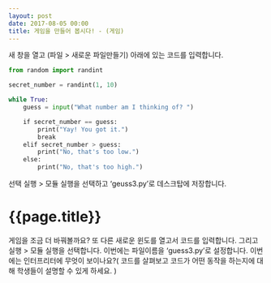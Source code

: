 ```yaml
---
layout: post
date: 2017-08-05 00:00
title: 게임을 만들어 봅시다! - (게임) 
---
```


<div id="ppt" markdown="1">
새 창을 열고 (파일 > 새로운 파일만들기) 아래에 있는 코드를 입력합니다.

```python
from random import randint

secret_number = randint(1, 10)

while True:
    guess = input("What number am I thinking of? ")

    if secret_number == guess:
        print("Yay! You got it.")
        break
    elif secret_number > guess:
        print("No, that's too low.")
    else:
        print("No, that's too high.")
```

선택 실행 > 모듈 실행을 선택하고 ‘geuss3.py’로 데스크탑에 저장합니다.

</div>

<div id="desc" markdown="1">

# {{page.title}}

게임을 조금 더 바꿔볼까요? 또 다른 새로운 윈도를 열고서 코드를 입력합니다. 그리고 실행  > 모듈 실행을 선택합니다. 이번에는 파일이름을 ‘guess3.py’로
설정합니다. 이번에는 인터프리터에 무엇이 보이나요?( 코드를 살펴보고 코드가 어떤 동작을 하는지에 대해 학생들이 설명할 수 있게 하세요. )

</div>